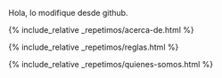 ---
---
  <main>
  
  Hola, lo modifique desde github.

{% include_relative _repetimos/acerca-de.html %}

{% include_relative _repetimos/reglas.html %}

{% include_relative _repetimos/quienes-somos.html %}

  </main>
